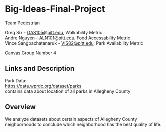# Big-Ideas-Final-Project

Team Pedestrian

Greg Six - GAS105@pitt.edu, Walkability Metric <br>
Andre Nguyen - ALN101@pitt.edu, Food Accessability Metric <br>
Vince Sangpachatanaruk - VIS82@pitt.edu, Park Availability Metric <br>

Canvas Group Number 4

## Links and Description
Park Data:<br>
https://data.wprdc.org/dataset/parks<br>
contains data about location of all parks in Allegheny County
<br>

## Overview
We analyze datasets about certain aspects of Allegheny County neighborhoods to conclude which neighborhood has the best quality of life.
